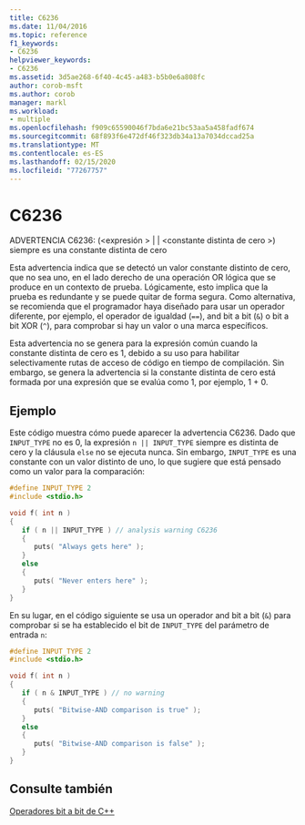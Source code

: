 ```yaml
---
title: C6236
ms.date: 11/04/2016
ms.topic: reference
f1_keywords:
- C6236
helpviewer_keywords:
- C6236
ms.assetid: 3d5ae268-6f40-4c45-a483-b5b0e6a808fc
author: corob-msft
ms.author: corob
manager: markl
ms.workload:
- multiple
ms.openlocfilehash: f909c65590046f7bda6e21bc53aa5a458fadf674
ms.sourcegitcommit: 68f893f6e472df46f323db34a13a7034dccad25a
ms.translationtype: MT
ms.contentlocale: es-ES
ms.lasthandoff: 02/15/2020
ms.locfileid: "77267757"
---
```

# <a name="c6236"></a>C6236
ADVERTENCIA C6236: (\<expresión > &#124; &#124; \<constante distinta de cero >) siempre es una constante distinta de cero

 Esta advertencia indica que se detectó un valor constante distinto de cero, que no sea uno, en el lado derecho de una operación OR lógica que se produce en un contexto de prueba. Lógicamente, esto implica que la prueba es redundante y se puede quitar de forma segura. Como alternativa, se recomienda que el programador haya diseñado para usar un operador diferente, por ejemplo, el operador de igualdad (`==`), and bit a bit (`&`) o bit a bit XOR (`^`), para comprobar si hay un valor o una marca específicos.

 Esta advertencia no se genera para la expresión común cuando la constante distinta de cero es 1, debido a su uso para habilitar selectivamente rutas de acceso de código en tiempo de compilación. Sin embargo, se genera la advertencia si la constante distinta de cero está formada por una expresión que se evalúa como 1, por ejemplo, 1 + 0.

## <a name="example"></a>Ejemplo
 Este código muestra cómo puede aparecer la advertencia C6236. Dado que `INPUT_TYPE` no es 0, la expresión `n || INPUT_TYPE` siempre es distinta de cero y la cláusula `else` no se ejecuta nunca. Sin embargo, `INPUT_TYPE` es una constante con un valor distinto de uno, lo que sugiere que está pensado como un valor para la comparación:

```cpp
#define INPUT_TYPE 2
#include <stdio.h>

void f( int n )
{
   if ( n || INPUT_TYPE ) // analysis warning C6236
   {
      puts( "Always gets here" );
   }
   else
   {
      puts( "Never enters here" );
   }
}
```

 En su lugar, en el código siguiente se usa un operador and bit a bit (`&`) para comprobar si se ha establecido el bit de `INPUT_TYPE` del parámetro de entrada `n`:

```cpp
#define INPUT_TYPE 2
#include <stdio.h>

void f( int n )
{
   if ( n & INPUT_TYPE ) // no warning
   {
      puts( "Bitwise-AND comparison is true" );
   }
   else
   {
      puts( "Bitwise-AND comparison is false" );
   }
}
```

## <a name="see-also"></a>Consulte también
 [Operadores bit a bit de C++](https://www.microsoft.com/download/details.aspx?id=55979)

